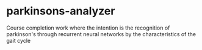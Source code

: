 # parkinsons-analyzer
Course completion work where the intention is the recognition of parkinson's through recurrent neural networks by the characteristics of the gait cycle
